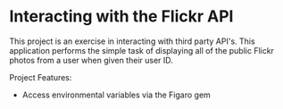 # Interacting with the Flickr API

This project is an exercise in interacting with third party API's. This application performs the simple task of displaying all of the public Flickr photos from a user when given their user ID.

Project Features:
* Access environmental variables via the Figaro gem

